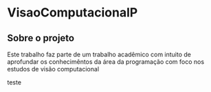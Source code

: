 # VisaoComputacionalP

## Sobre o projeto
<p>Este trabalho faz parte de um trabalho acadêmico com intuito de aprofundar os conhecimêntos da área da programação com foco nos estudos de visão computacional</p>

teste


